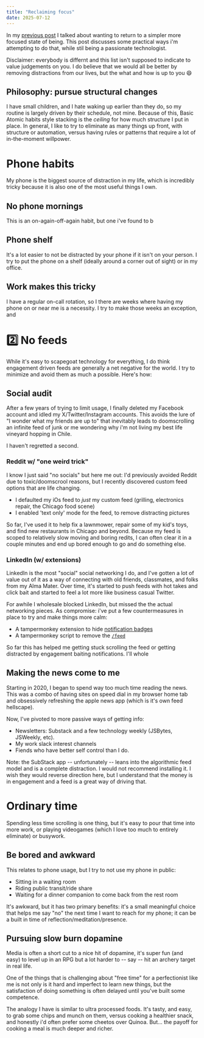 ```yaml
---
title: "Reclaiming focus"
date: 2025-07-12
---
```


In my [previous post](https://nick-tomlin.com/posts/joy-is-focus) I talked about wanting to return to a simpler more focused state of being. This post discusses some practical ways i'm attempting to do that, while stil being a passionate technologist.

Disclaimer: everybody is differnt and this list isn't supposed to indicate to value judgements on you. I do believe that we would all be better by removing distractions from our lives, but the what and how is up to you :smile:

## Philosophy: pursue structural changes

I have small children, and I hate waking up earlier than they do, so my routine is largely driven by their schedule, not mine. Because of this, Basic Atomic habits style stacking is the _ceiling_ for how much structure I put in place. In general, I like to try to eliminate as many things up front, with structure or automation, versus having rules or patterns that require a lot of in-the-moment willpower.

# ️Phone habits

My phone is the biggest source of distraction in my life, which is incredibly tricky because it is also one of the most useful things I own.

## No phone mornings

This is an on-again-off-again habit, but one i've found to b

## Phone shelf

It's a lot easier to not be distracted by your phone if it isn't on your person. I try to put the phone on a shelf (ideally around a corner out of sight) or in my office.

## Work makes this tricky

I have a regular on-call rotation, so I there are weeks where having my phone on or near me is a necessity. I try to make those weeks an exception, and

# 2️⃣ No feeds

While it's easy to scapegoat technology for everything, I do think engagement driven feeds are generally a net negative for the world. I try to minimize and avoid them as much a possible. Here's how:

## Social audit

After a few years of trying to limit usage, I finally deleted my Facebook account and idled my X/Twitter/Instagram accounts. This avoids the lure of "I wonder what my friends are up to" that inevitably leads to doomscrolling an infinite feed of junk or me wondering why i'm not living my best life vineyard hopping in Chile.

I haven't regretted a second.

### Reddit w/ "one weird trick"

I know I just said "no socials" but here me out: I'd previously avoided Reddit due to toxic/doomscrool reasons, but I recently discovered custom feed options that are life changing.

- I defaulted my iOs feed to _just_ my custom feed (grilling, electronics repair, the Chicago food scene)
- I enabled 'text only' mode for the feed, to remove distracting pictures

So far, I've used it to help fix a lawnmower, repair some of my kid's toys, and find new restaurants in Chicago and beyond. Because my feed is scoped to relatively slow moving and boring redits, I can often clear it in a couple minutes and end up bored enough to go and do something else.

### LinkedIn (w/ extensions)

LinkedIn is the most "social" social networking I do, and I've gotten a lot of value out of it as a way of connecting with old friends, classmates, and folks from my Alma Mater.
Over time, it's started to push feeds with hot takes and click bait and started to feel a lot more like business casual Twitter.

For awhile I wholesale blocked LinkedIn, but missed the the actual networking pieces. As compromise: i've put a few countermeasures in place to try and make things more calm:

- A tampermonkey extension to hide [notification badges](https://gist.github.com/NickTomlin/9f5708c1fa2c7e40334fabee6ec0a2fb)
- A tampermonkey script to remove the [`/feed`](https://gist.github.com/JesperDramsch/839365c85133927f694bf5113c77a2f1)

So far this has helped me getting stuck scrolling the feed or getting distracted by engagement baiting notifications. I'll whole

## Making the news come to me

Starting in 2020, I began to spend way too much time reading the news. This was a combo of having sites on speed dial in my browser home tab and obsessively refreshing the apple news app (which is it's own feed hellscape).

Now, I've pivoted to more passive ways of getting info:

- Newsletters: Substack and a few technology weekly (JSBytes, JSWeekly, etc).
- My work slack interest channels
- Fiends who have better self control than I do.

Note: the SubStack app -- unfortunately -- leans into the algorithmic feed model and is a complete distraction. I would not recommend installing it. I wish they would reverse direction here, but I understand that the money is in engagement and a feed is a great way of driving that.

# ️Ordinary time

Spending less time scrolling is one thing, but it's easy to pour that time into more work, or playing videogames (which I love too much to entirely eliminate) or busywork.

## Be bored and awkward

This relates to phone usage, but I try to not use my phone in public:

- Sitting in a waiting room
- Riding public transit/ride share
- Waiting for a dinner companion to come back from the rest room

It's awkward, but it has two primary benefits: it's a small meaningful choice that helps me say "no" the next time I want to reach for my phone; it can be a built in time of reflection/meditation/presence.

## Pursuing slow burn dopamine

Media is often a short cut to a nice hit of dopamine, it's super fun (and easy) to level up in an RPG but a lot harder to -- say -- hit an archery target in real life.

One of the things that is challenging about "free time" for a perfectionist like me is not only is it hard and imperfect to learn new things, but the satisfaction of doing something is often delayed until you've built some competence.

The analogy I have is similar to ultra processed foods. It's tasty, and easy, to grab some chips and munch on them, versus cooking a healthier snack, and honestly i'd often prefer some cheetos over Quinoa. But... the payoff for cooking a meal is much deeper and richer.
